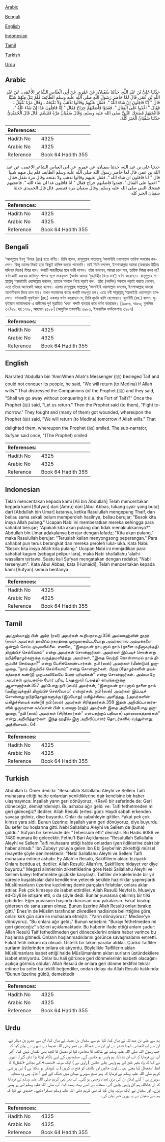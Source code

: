 [Arabic](#arabic)

[Bengali](#bengali)

[English](#english)

[Indonesian](#indonesian)

[Tamil](#tamil)

[Turkish](#turkish)

[Urdu](#urdu)

## Arabic


<div dir="rtl" lang="ar" style={{fontSize:'larger',backgroundColor:'#f8f9fa',padding:20}}>
حَدَّثَنَا عَلِيُّ بْنُ عَبْدِ اللَّهِ، حَدَّثَنَا سُفْيَانُ، عَنْ عَمْرٍو، عَنْ أَبِي الْعَبَّاسِ الشَّاعِرِ الأَعْمَى، عَنْ عَبْدِ اللَّهِ بْنِ عُمَرَ، قَالَ لَمَّا حَاصَرَ رَسُولُ اللَّهِ صلى الله عليه وسلم الطَّائِفَ فَلَمْ يَنَلْ مِنْهُمْ شَيْئًا قَالَ ‏"‏ إِنَّا قَافِلُونَ إِنْ شَاءَ اللَّهُ ‏"‏‏.‏ فَثَقُلَ عَلَيْهِمْ وَقَالُوا نَذْهَبُ وَلاَ نَفْتَحُهُ ـ وَقَالَ مَرَّةً نَقْفُلُ ـ فَقَالَ ‏"‏ اغْدُوا عَلَى الْقِتَالِ ‏"‏‏.‏ فَغَدَوْا فَأَصَابَهُمْ جِرَاحٌ فَقَالَ ‏"‏ إِنَّا قَافِلُونَ غَدًا إِنْ شَاءَ اللَّهُ ‏"‏‏.‏ فَأَعْجَبَهُمْ فَضَحِكَ النَّبِيُّ صلى الله عليه وسلم، وَقَالَ سُفْيَانُ مَرَّةً فَتَبَسَّمَ‏.‏ قَالَ قَالَ الْحُمَيْدِيُّ حَدَّثَنَا سُفْيَانُ الْخَبَرَ كُلَّهُ‏.‏
</div>
<div style={{backgroundColor:'#f8f9fa',padding:20, marginBottom: 10}}><table> <thead> <tr> <th>References:</th> <th></th> </tr> </thead> <tbody><tr><td>Hadith No</td><td>4325</td></tr><tr><td>Arabic No</td><td>4325</td></tr><tr><td>Reference</td><td>Book 64 Hadith 355</td></tr></tbody></table></div>


<div dir="rtl" lang="ar" style={{fontSize:'larger',backgroundColor:'#f8f9fa',padding:20}}>
حدثنا علي بن عبد الله، حدثنا سفيان، عن عمرو، عن ابي العباس الشاعر الاعمى، عن عبد الله بن عمر، قال لما حاصر رسول الله صلى الله عليه وسلم الطايف فلم ينل منهم شييا قال " انا قافلون ان شاء الله ". فثقل عليهم وقالوا نذهب ولا نفتحه وقال مرة نقفل فقال " اغدوا على القتال ". فغدوا فاصابهم جراح فقال " انا قافلون غدا ان شاء الله ". فاعجبهم فضحك النبي صلى الله عليه وسلم، وقال سفيان مرة فتبسم. قال قال الحميدي حدثنا سفيان الخبر كله
</div>
<div style={{backgroundColor:'#f8f9fa',padding:20, marginBottom: 10}}><table> <thead> <tr> <th>References:</th> <th></th> </tr> </thead> <tbody><tr><td>Hadith No</td><td>4325</td></tr><tr><td>Arabic No</td><td>4325</td></tr><tr><td>Reference</td><td>Book 64 Hadith 355</td></tr></tbody></table></div>

## Bengali


<div dir="ltr" lang="bn" style={{fontSize:'larger',backgroundColor:'#f8f9fa',padding:20}}>
‘আবদুল্লাহ ইবনু ‘উমার (রাঃ) হতে বর্ণিত। তিনি বলেন, রাসূলুল্লাহ সাল্লাল্লাহু ‘আলাইহি ওয়াসাল্লাম তায়িফ অবরোধ করলেন। কিন্তু তাদের নিকট হতে কিছুই হাসিল করতে পারেননি। তাই তিনি বললেন, ইনশাআল্লাহ আমরা (অবরোধ উঠিয়ে মদিনার দিকে) ফিরে যাব। কথাটি সাহাবীদের মনে ভারী লাগল। তাঁরা বললেন, আমরা চলে যাব, তায়িফ বিজয় করব না? বর্ণনাকারী একবার কাফিলুন শব্দের স্থলে নাকফুলো (অর্থাৎ আমরা ‘যুদ্ধবিহীন ফিরে যাব’) বর্ণনা করেছেন। রাসূলুল্লাহ সাল্লাল্লাহু ‘আলাইহি ওয়াসাল্লাম বললেন, তাহলে সকালে গিয়ে লড়াই কর। তাঁরা (পরদিন) সকালে লড়াই করতে গেলেন, এতে তাঁদের অনেকেই আহত হলেন। এরপর রাসূলুল্লাহ সাল্লাল্লাহু ‘আলাইহি ওয়াসাল্লাম বললেন, ইনশাআল্লাহ আমরা আগামীকাল ফিরে চলে যাব। তখন সহাবাদের কাছে কথাটি মনঃপূত হল। এতে নবী সাল্লাল্লাহু ‘আলাইহি ওয়াসাল্লাম হাসলেন। বর্ণনাকারী সুফ্ইয়ান (রহ.) একবার বর্ণনা করেছেন যে, তিনি মুচকি হাসি হেসেছেন। হুমাইদী (রহ.) বলেন, সুফ্ইয়ান আমাদেরকে এ হাদীসের পূর্ণ সূত্রটিতে ‘খবর’ শব্দটি ব্যবহার করে বর্ণনা করেছেন। [৬০৮৬, ৭৪৮০; মুসলিম ৩২/২৯, হাঃ ১৭৭৮, আহমাদ ৪৫৮৮] (আধুনিক প্রকাশনীঃ ৩৯৮৩, ইসলামিক ফাউন্ডেশনঃ ৩৯৮৭)
</div>
<div style={{backgroundColor:'#f8f9fa',padding:20, marginBottom: 10}}><table> <thead> <tr> <th>References:</th> <th></th> </tr> </thead> <tbody><tr><td>Hadith No</td><td>4325</td></tr><tr><td>Arabic No</td><td>4325</td></tr><tr><td>Reference</td><td>Book 64 Hadith 355</td></tr></tbody></table></div>

## English


<div dir="ltr" lang="en" style={{fontSize:'larger',backgroundColor:'#f8f9fa',padding:20}}>
Narrated 'Abdullah bin 'Amr:When Allah's Messenger (ﷺ) besieged Taif and could not conquer its people, he said, "We will return (to Medina) If Allah wills." That distressed the Companions (of the Prophet (ﷺ) and they said, "Shall we go away without conquering it (i.e. the Fort of Taif)?" Once the Prophet (ﷺ) said, "Let us return." Then the Prophet said (to them), "Fight tomorrow." They fought and (many of them) got wounded, whereupon the Prophet (ﷺ) said, "We will return (to Medina) tomorrow if Allah wills." That delighted them, whereupon the Prophet (ﷺ) smiled. The sub-narrator, Sufyan said once, "(The Prophet) smiled
</div>
<div style={{backgroundColor:'#f8f9fa',padding:20, marginBottom: 10}}><table> <thead> <tr> <th>References:</th> <th></th> </tr> </thead> <tbody><tr><td>Hadith No</td><td>4325</td></tr><tr><td>Arabic No</td><td>4325</td></tr><tr><td>Reference</td><td>Book 64 Hadith 355</td></tr></tbody></table></div>

## Indonesian


<div dir="ltr" lang="id" style={{fontSize:'larger',backgroundColor:'#f8f9fa',padding:20}}>
Telah menceritakan kepada kami [Ali bin Abdullah] Telah menceritakan kepada kami [Sufyan] dari [Amru] dari [Abul Abbas, tukang syair yang buta] dari [Abdullah bin Umar] katanya, ketika Rasulullah mengepung Thaif, dan beliau sama sekali belum memperoleh hasilnya, beliau berujar: "Besok kita insya Allah pulang." Ucapan Nabi ini memberatkan mereka sehingga para sahabat berujar; "Apakah kita akan pulang dan tidak menaklukkannya?" Abdullah bin Umar adakalanya berujar dengan lafadz; "Kita akan pulang." maka Rasulullah berujar: "Teruslah kalian menyongsong peperangan." Para sahabat pun terus berangkat dan mereka peroleh luka-luka. Kata Nabi: "Besok kita insya Allah kita pulang." Ucapan Nabi ini menjadikan para sahabat kagum (sebagai pelipur lara), maka Nabi shallallahu 'alaihi wasallam tertawa. Suatu kali Sufyan mengatakan dengan redaksi; "Nabi tersenyum". Kata Abul Abbas, kata [Humaidi], Telah menceritakan kepada kami [Sufyan] semua beritanya
</div>
<div style={{backgroundColor:'#f8f9fa',padding:20, marginBottom: 10}}><table> <thead> <tr> <th>References:</th> <th></th> </tr> </thead> <tbody><tr><td>Hadith No</td><td>4325</td></tr><tr><td>Arabic No</td><td>4325</td></tr><tr><td>Reference</td><td>Book 64 Hadith 355</td></tr></tbody></table></div>

## Tamil


<div dir="ltr" lang="ta" style={{fontSize:'larger',backgroundColor:'#f8f9fa',padding:20}}>
அப்துல்லாஹ் பின் அம்ர் (ரலி) அவர்கள் கூறியதாவது:356 அல்லாஹ்வின் தூதர் (ஸல்) அவர்கள் தாயிஃப் நகரத்தை முற்றுகையிட்டபோது அவர்களால் அம்மக்களை ஒன்றும் செய்ய முடியவில்லை. எனவே, “இறைவன் நாடினால் நாம் (நாளை மதீனாவுக்குத்) திரும்பிச் செல்வோம்” என்று அவர்கள் சொன்னார்கள். அவர்கள் இப்படிச் சொன்னது நபித்தோழர்களுக்கு வருத்தமளித்தது. அவர்கள், “இதை வெற்றி கொள்ளாமல் நாம் திரும்பிச் செல்வதா?” என்று பேசிக்கொண்டார்கள். நபி (ஸல்) அவர்கள் (மீண்டும்) ஒருமுறை, “நாம் திரும்பிச் செல்வோம்” என்று சொன்னார்கள். பிறகு (தோழர்களின் தயக்கத்தைக் கண்டு) முற்பகலிலேயே போர் புரியுங்கள்” என்று சொன்னார்கள். அவ்வாறே அவர்கள் முற்பகலில் போர் புரிய, (அதனால்) (பலத்த) காயங்களுக்கு ஆளானார்கள்.357 அப்போது நபி (ஸல்) அவர்கள், “இறைவன் நாடினால் நாளை நாம் (மதீனாவுக்குத்) திரும்பிச் செல்வோம்” என்றார்கள். நபி (ஸல்) அவர்கள் இப்படிச் சொன்னது நபித்தோழர்களுக்கு (இப்போது) மகிழ்ச்சியை அளித்தது. (அவர்களின் மகிழ்ச்சியைக் கண்டு) நபி (ஸல்) அவர்கள் சிரித்தார்கள்.358 இதன் அறிவிப்பாளர்களில் ஒருவரான சுஃப்யான் பின் உயைனா (ரஹ்) அவர்கள் இதை அறிவித்தபோது ஒருமுறை, “நபி (ஸல்) அவர்கள் (சிரித்தார்கள்” என்பதற்குப் பதிலாக) புன்னகைத்தார்கள்” என்று அறிவித்தார்கள். இந்த ஹதீஸ் இரு அறிவிப்பாளர் தொடர்களில் வந்துள்ளது. அத்தியாயம் : 64
</div>
<div style={{backgroundColor:'#f8f9fa',padding:20, marginBottom: 10}}><table> <thead> <tr> <th>References:</th> <th></th> </tr> </thead> <tbody><tr><td>Hadith No</td><td>4325</td></tr><tr><td>Arabic No</td><td>4325</td></tr><tr><td>Reference</td><td>Book 64 Hadith 355</td></tr></tbody></table></div>

## Turkish


<div dir="ltr" lang="tr" style={{fontSize:'larger',backgroundColor:'#f8f9fa',padding:20}}>
Abdullah b. Ömer dedi ki: "Resulullah Sallallahu Aleyhi ve Sellem Taifi muhasara ettiği halde onlardan yenildiklerine dair kendisine bir haber ulaşmayınca: İnşailah yarın geri dönüyoruz, -(Ravi) bir seferinde de: Geri döneceğiz, demiştirdemişti. Bu ashaba ağır geldi ve: Taifi fethetmeden mi geri gideceğiz? dediler. Allah Resulü (ertesi gün): Haydi sabah erkenden savaşa gidiniz, diye buyurdu. Onlar da sabahleyin gittiler. Fakat pek çok kimse yara aldı. Bunun üzerine: İnşailah yarın geri dönüyoruz, diye buyurdu. Bu sefer bu hoşlarına gitti. Nebi Sallallahu Aleyhi ve Sellem de (buna) güldü." Süfyan bir keresinde de: "Tebessüm etti" demiştir. Bu Hadis 6086 ve 7480 numara ile gelecektir. Fethu'l-Bari Açıklaması: "Resulullah Sallallahu Aleyhi ve Sellem Taifi muhasara ettiği halde onlardan (yen ildiklerine dair) bir haber almadı." İbn Zubeyr yoluyla gelen İbn Ebi Şeybe'nin zikrettiği mürsel rivayette şöyle denilmektedir: "Nebi Sallallahu Aleyhi ve Sellem Taifi muhasara edince ashabı: Ey Allah'ın Resulü, Sakiflilerin akları biziyaktı. Onlara beddua et, dediler. Allah Resulü: Allah'ım, Sakiflilere hidayet ver diye buyurdu." Megazi alimlerinin zikrettiklerine göre Nebi Sallallahu Aleyhi ve Sellem kaleyi fethetmekte güçlükle karşılaştı. Taifliler de kalelerinde bir yıl süreyle kuşatılsalar dahi kendilerine yetecek şekilde hazırlıklar yapmışlardı. Müslümanların üzerine kızdınlmış demir parçaları fırlattılar, onlara aklar attılar. Pek çok kimseye de isabet ettirdiler. Allah Resulü Nevfel b. Muaviye ed-Diyli ile istişare etti, o da şöyle dedi: Bunlar yuvasına çekilmiş bir tilki gibidirler. Eğer yuvasının başında durursan onu yakalarsın. Fakat bırakıp gidersen de sana zararı olmaz. Bunun üzerine Allah Resulü onları bırakıp gitti." Enes'in de Müslim tarafından zikredilen hadisinde belirttiğine göre, onları kırk gün süre ile muhasara etmiştir. "Yarın dönüyoruz." Medine'ye dönüyoruz. "Bu onlara ağır geldL" Bunun sebebini: "Burayı fethetmeden mi geri gideceğiz" sözleri açıklamaktadır. Bu haberin ifade ettiği anlam şudur: Allah Resulü Taif fethedilmeden geri döneceklerini onlara haber verince bu hoşlarına gitmedi. Onların hoşlanmadıklarını görünce savaşmalarını emretti. Fakat fetih imkanı da olmadı. Üstelik bir takım yaralar aldılar. Çünkü Taifliler surların üstlerinden onlara ok atıyordu. Böylelikle Taiflilerin akları Müslümanlara isabet ettiği halde Müslümanların akları surların üstündekilere isabet etmiyordu. Onlar bu hali görünce geri dönmelerinin isabetli olacağını açıkça görmüş oldular. Allah Resulü de onlara geri dönme teklifini tekrar edince bu sefer bu teklifi beğendiler, ondan dolayı da Allah Resulü hakkında: "Bunun üzerine güldü, demektedir
</div>
<div style={{backgroundColor:'#f8f9fa',padding:20, marginBottom: 10}}><table> <thead> <tr> <th>References:</th> <th></th> </tr> </thead> <tbody><tr><td>Hadith No</td><td>4325</td></tr><tr><td>Arabic No</td><td>4325</td></tr><tr><td>Reference</td><td>Book 64 Hadith 355</td></tr></tbody></table></div>

## Urdu


<div dir="rtl" lang="ur" style={{fontSize:'larger',backgroundColor:'#f8f9fa',padding:20}}>
ہم سے علی بن عبداللہ نے بیان کیا، کہا ہم سے سفیان بن عیینہ نے بیان کیا، ان سے عمرو بن دینار نے، ان سے ابو العباس نابینا شاعر نے اور ان سے عبداللہ بن عمر رضی اللہ عنہما نے، انہوں نے بیان کیا کہ جب رسول اللہ صلی اللہ علیہ وسلم نے طائف کا محاصرہ کیا تو دشمن کا کچھ بھی نقصان نہیں کیا۔ آخر آپ نے فرمایا کہ اب ان شاءاللہ ہم واپس ہو جائیں گے۔ مسلمانوں کے لیے ناکام لوٹنا بڑا شاق گزرا۔ انہوں نے کہا کہ واہ بغیر فتح کے ہم واپس چلے جائیں ( راوی نے ) ایک مرتبہ «نذهب» کے بجائے «نقفل» کا لفظ استعمال کیا یعنی ہم۔۔۔ لوٹ جائیں اور طائف کو فتح نہ کریں ( یہ کیونکر ہو سکتا ہے ) اس پر نبی کریم صلی اللہ علیہ وسلم نے فرمایا کہ پھر صبح سویرے میدان میں جنگ کے لیے آ جاؤ۔ پس وہ صحابہ سویرے ہی آ گئے لیکن ان کی بڑی تعداد زخمی ہو گئی۔ اب پھر نبی کریم صلی اللہ علیہ وسلم نے فرمایا کہ ان شاءاللہ ہم کل واپس چلیں گے۔ صحابہ نے اسے بہت پسند کیا۔ آپ صلی اللہ علیہ وسلم اس پر ہنس پڑے۔ اور سفیان نے ایک مرتبہ بیان کیا کہ نبی کریم صلی اللہ علیہ وسلم مسکرا دئیے۔ حمیدی نے کہا کہ ہم سے سفیان نے یہ پوری خبر بیان کی۔
</div>
<div style={{backgroundColor:'#f8f9fa',padding:20, marginBottom: 10}}><table> <thead> <tr> <th>References:</th> <th></th> </tr> </thead> <tbody><tr><td>Hadith No</td><td>4325</td></tr><tr><td>Arabic No</td><td>4325</td></tr><tr><td>Reference</td><td>Book 64 Hadith 355</td></tr></tbody></table></div>